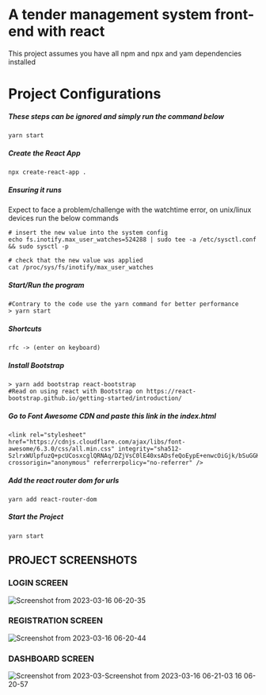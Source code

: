# A tender management system front-end with react
This project assumes you have all npm and npx and yam dependencies installed

# Project Configurations
##### These steps can be ignored and simply run the command below
```shell 
yarn start
```

##### Create the React App
```terminal
npx create-react-app .
```
##### Ensuring it runs
Expect to face a problem/challenge with the watchtime error, on unix/linux devices run the below commands

```terminal
# insert the new value into the system config
echo fs.inotify.max_user_watches=524288 | sudo tee -a /etc/sysctl.conf && sudo sysctl -p

# check that the new value was applied
cat /proc/sys/fs/inotify/max_user_watches
```
##### Start/Run the program
```shell
#Contrary to the code use the yarn command for better performance
> yarn start
```

##### Shortcuts
```reactjs
rfc -> (enter on keyboard)

```

##### Install Bootstrap
```shell
> yarn add bootstrap react-bootstrap
#Read on using react with Bootstrap on https://react-bootstrap.github.io/getting-started/introduction/
```
##### Go to Font Awesome CDN and paste this link in the index.html

```
<link rel="stylesheet" href="https://cdnjs.cloudflare.com/ajax/libs/font-awesome/6.3.0/css/all.min.css" integrity="sha512-SzlrxWUlpfuzQ+pcUCosxcglQRNAq/DZjVsC0lE40xsADsfeQoEypE+enwcOiGjk/bSuGGKHEyjSoQ1zVisanQ==" crossorigin="anonymous" referrerpolicy="no-referrer" />
````
##### Add the react router dom for urls

```shell
yarn add react-router-dom
```
##### Start the Project
```shell
yarn start
```
## PROJECT SCREENSHOTS
### LOGIN SCREEN
![Screenshot from 2023-03-16 06-20-35](https://user-images.githubusercontent.com/46927702/225514397-6bbdf156-e3a3-45ef-b040-3180d9c4ff76.png)

### REGISTRATION SCREEN
![Screenshot from 2023-03-16 06-20-44](https://user-images.githubusercontent.com/46927702/225514521-7378693a-2170-44a0-87a6-6a52e4acfc46.png)

### DASHBOARD SCREEN
![Screenshot from 2023-03-![Screenshot from 2023-03-16 06-21-03](https://user-images.githubusercontent.com/46927702/225514610-bce6e32b-3178-4e8b-bb94-9cea3bee82e9.png)
16 06-20-57](https://user-images.githubusercontent.com/46927702/225514574-ae643475-8ae9-4a6e-8c0d-11401463d992.png)














